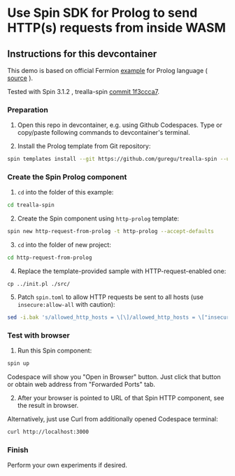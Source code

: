 # Use Spin SDK for Prolog to send HTTP(s) requests from inside WASM

## Instructions for this devcontainer

This demo is based on official Fermion [example](https://developer.fermyon.com/wasm-languages/prolog)
for Prolog language ( [source](https://github.com/fermyon/developer/blob/f6792701cae79afae806dba202c074ab33b8872b/content/wasm-languages/prolog.md) ). 

Tested with Spin 3.1.2 , trealla-spin [commit 1f3ccca7](https://github.com/guregu/trealla-spin/tree/1f3ccca7).

### Preparation

1. Open this repo in devcontainer, e.g. using Github Codespaces.
   Type or copy/paste following commands to devcontainer's terminal.

2. Install the Prolog template from Git repository:

```sh
spin templates install --git https://github.com/guregu/trealla-spin --update
```

### Create the Spin Prolog component

1. `cd` into the folder of this example:

```sh
cd trealla-spin
```

2. Create the Spin component using `http-prolog` template:

```sh
spin new http-request-from-prolog -t http-prolog --accept-defaults
```

3. `cd` into the folder of new project:

```sh
cd http-request-from-prolog
```

4. Replace the template-provided sample with HTTP-request-enabled one:

```
cp ../init.pl ./src/
```

5. Patch `spin.toml` to allow HTTP requests be sent to all hosts (use `insecure:allow-all` with caution):

```sh
sed -i.bak 's/allowed_http_hosts = \[\]/allowed_http_hosts = \["insecure:allow-all"\]/' spin.toml
```

### Test with browser

1. Run this Spin component:

```sh
spin up
```

Codespace will show you "Open in Browser" button. Just click that button or
obtain web address from "Forwarded Ports" tab.

2. After your browser is pointed to URL of that Spin HTTP component, see the result in browser.

Alternatively, just use Curl from additionally opened Codespace terminal:

```sh
curl http://localhost:3000
```

### Finish

Perform your own experiments if desired.

